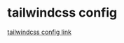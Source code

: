 # tailwindcss config

[tailwindcss config link](https://unpkg.com/browse/tailwindcss@3.0.0-alpha.2/stubs/defaultConfig.stub.js)




